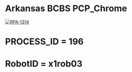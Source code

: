 # Arkansas BCBS PCP_Chrome

[![RPA-1314](href="/browse/RPA-1314")](https://jira.ssnc.global/browse/RPA-1314)                                            

# PROCESS_ID = 196

# RobotID = x1rob03












 
